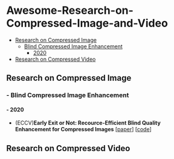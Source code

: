 # Awesome-Research-on-Compressed-Image-and-Video
- [Research on Compressed Image](#research-on-compressed-image)
  - [Blind Compressed Image Enhancement](#blind-compressed-image-enhancement)
      - [2020](#2020)
- [Research on Compressed Video](#research-on-compressed-video)

## Research on Compressed Image
### - Blind Compressed Image Enhancement
#### - 2020
- (ECCV)**Early Exit or Not: Recource-Efficient Blind Quality Enhancement for Compressed Images** [[paper](https://arxiv.org/pdf/2006.16581.pdf)] [[code](https://github.com/RyanXingQL/RBQE)]
## Research on Compressed Video
